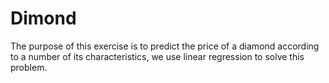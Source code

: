 # Dimond
The purpose of this exercise is to predict the price of a diamond according to a number of its characteristics, we use linear regression to solve this problem.
